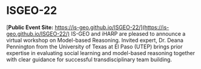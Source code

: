 # ISGEO-22

[**Public Event Site:** https://is-geo.github.io/ISGEO-22/](https://is-geo.github.io/ISGEO-22/)
IS-GEO and iHARP are pleased to announce a virtual workshop on Model-based Reasoning. Invited expert, Dr. Deana Pennington from the University of Texas at El Paso (UTEP) brings prior expertise in evaluating social learning and model-based reasoning together with clear guidance for successful transdisciplinary team building. 
